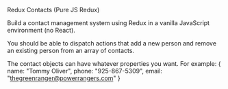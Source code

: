 Redux Contacts (Pure JS Redux)

Build a contact management system using Redux in a vanilla JavaScript environment (no React).

You should be able to dispatch actions that add a new person and remove an existing person from an array of contacts.

The contact objects can have whatever properties you want. 
For example:
    {
        name: "Tommy Oliver",
        phone: "925-867-5309",
        email: "thegreenranger@powerrangers.com"
    }